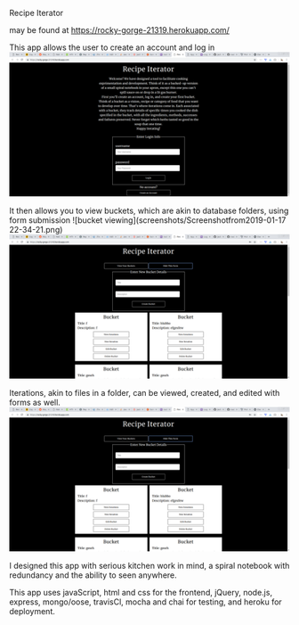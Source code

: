 Recipe Iterator

may be found at https://rocky-gorge-21319.herokuapp.com/

This app allows the user to create an account and log in 
![login screen](screenshots/Screenshotfrom2019-01-1722-33-53.png)

It then allows you to view buckets, which are akin to database folders, using form submission ![bucket viewing](screenshots/Screenshotfrom2019-01-17 22-34-21.png)
![bucket creation](screenshots/Screenshotfrom2019-01-1722-35-05.png)

Iterations, akin to files in a folder, can be viewed, created, and edited with forms as well. ![iteration view](screenshots/Screenshotfrom2019-01-1722-35-05.png)

I designed this app with serious kitchen work in mind, a spiral notebook with redundancy and the ability to seen anywhere.

This app uses javaScript, html and css for the frontend, jQuery, node.js, express, mongo/oose, travisCl, mocha and chai for testing, and heroku for deployment. 